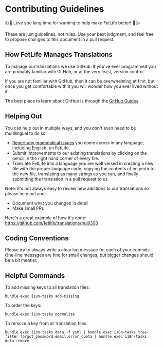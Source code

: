 # Contributing Guidelines

:+1::tada: Love you long time for wanting to help make FetLife better! :tada::+1:

These are just guidelines, not rules. Use your best judgment, and feel free to propose changes to this document in a pull request.


## How FetLife Manages Translations

To manage our translations we use GitHub. If you've ever programmed you are probably familiar with GitHub, or at the very least, version control.

If you are not familiar with GitHub, then it can be overwhelming at first, but once you get comfortable with it you will wonder how you ever lived without it.

The best place to learn about GitHub is through the [GitHub Guides](https://guides.github.com).


## Helping Out

You can help out in multiple ways, and you don't even need to be multilingual to do so:

- [Report any grammatical issues](https://github.com/fetlife/translations/issues) you come across in any language, including English, on FetLife.
- Submit improvements to our existing translations by clicking on the pencil in the right hand corner of every file.
- Translate FetLife into a language you are well versed in creating a new file with the proper language code, copying the contents of en.yml into the new file, translating as many strings as you can, and finally submitting the translation in a pull request to us.


Note: It's not always easy to review new additions to our translations so please help out and:

- Document what you changed in detail
- Make small PRs

Here's a great example of how it's done: https://github.com/fetlife/translations/pull/303


## Coding Conventions

Please try to always write a clear log message for each of your commits. One-line messages are fine for small changes, but bigger changes should be a bit meatier.


## Helpful Commands

To add missing keys to all translation files:

```
bundle exec i18n-tasks add-missing
```

To order the keys:

```
bundle exec i18n-tasks normalize
```

To remove a key from all translation files:

```
bundle exec i18n-tasks data -f yaml | bundle exec i18n-tasks tree-filter forgot_password.email.error_quota | bundle exec i18n-tasks data-remove
```
